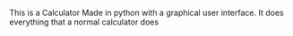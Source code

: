 This is a Calculator Made in python with a graphical user interface.
It does everything that a normal calculator does
